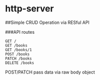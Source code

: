 # http-server

##Simple CRUD Operation via RESful API

###API routes
```
GET /
GET /books
GET /books/1
POST /books
PATCH /books
DELETE /books
```
POST/PATCH pass data via raw body object
